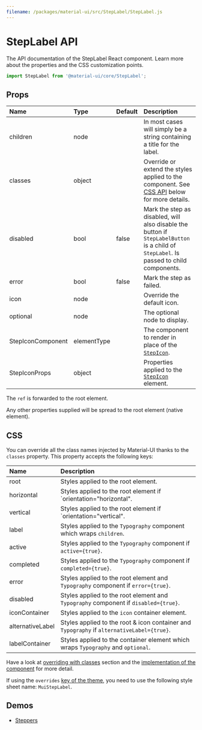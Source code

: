 ```yaml
---
filename: /packages/material-ui/src/StepLabel/StepLabel.js
---
```


<!--- This documentation is automatically generated, do not try to edit it. -->

# StepLabel API

<p class="description">The API documentation of the StepLabel React component. Learn more about the properties and the CSS customization points.</p>

```js
import StepLabel from '@material-ui/core/StepLabel';
```



## Props

| Name | Type | Default | Description |
|:-----|:-----|:--------|:------------|
| <span class="prop-name">children</span> | <span class="prop-type">node</span> |  | In most cases will simply be a string containing a title for the label. |
| <span class="prop-name">classes</span> | <span class="prop-type">object</span> |  | Override or extend the styles applied to the component. See [CSS API](#css) below for more details. |
| <span class="prop-name">disabled</span> | <span class="prop-type">bool</span> | <span class="prop-default">false</span> | Mark the step as disabled, will also disable the button if `StepLabelButton` is a child of `StepLabel`. Is passed to child components. |
| <span class="prop-name">error</span> | <span class="prop-type">bool</span> | <span class="prop-default">false</span> | Mark the step as failed. |
| <span class="prop-name">icon</span> | <span class="prop-type">node</span> |  | Override the default icon. |
| <span class="prop-name">optional</span> | <span class="prop-type">node</span> |  | The optional node to display. |
| <span class="prop-name">StepIconComponent</span> | <span class="prop-type">elementType</span> |  | The component to render in place of the [`StepIcon`](/api/step-icon/). |
| <span class="prop-name">StepIconProps</span> | <span class="prop-type">object</span> |  | Properties applied to the [`StepIcon`](/api/step-icon/) element. |

The `ref` is forwarded to the root element.

Any other properties supplied will be spread to the root element (native element).

## CSS

You can override all the class names injected by Material-UI thanks to the `classes` property.
This property accepts the following keys:


| Name | Description |
|:-----|:------------|
| <span class="prop-name">root</span> | Styles applied to the root element.
| <span class="prop-name">horizontal</span> | Styles applied to the root element if `orientation="horizontal".
| <span class="prop-name">vertical</span> | Styles applied to the root element if `orientation="vertical".
| <span class="prop-name">label</span> | Styles applied to the `Typography` component which wraps `children`.
| <span class="prop-name">active</span> | Styles applied to the `Typography` component if `active={true}`.
| <span class="prop-name">completed</span> | Styles applied to the `Typography` component if `completed={true}`.
| <span class="prop-name">error</span> | Styles applied to the root element and `Typography` component if `error={true}`.
| <span class="prop-name">disabled</span> | Styles applied to the root element and `Typography` component if `disabled={true}`.
| <span class="prop-name">iconContainer</span> | Styles applied to the `icon` container element.
| <span class="prop-name">alternativeLabel</span> | Styles applied to the root & icon container and `Typography` if `alternativeLabel={true}`.
| <span class="prop-name">labelContainer</span> | Styles applied to the container element which wraps `Typography` and `optional`.

Have a look at [overriding with classes](/customization/overrides/#overriding-with-classes) section
and the [implementation of the component](https://github.com/mui-org/material-ui/blob/next/packages/material-ui/src/StepLabel/StepLabel.js)
for more detail.

If using the `overrides` [key of the theme](/customization/themes/#css),
you need to use the following style sheet name: `MuiStepLabel`.

## Demos

- [Steppers](/demos/steppers/)

